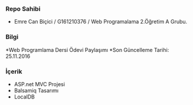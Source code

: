 ### Repo Sahibi ###
* Emre Can Biçici / G161210376 / Web Programalama 2.Öğretim A Grubu.

### Bilgi ###
*Web Programlama Dersi Ödevi Paylaşımı
*Son Güncelleme Tarihi: 25.11.2016

### İçerik ###

* ASP.net MVC Projesi
* Balsamiq Tasarımı
* LocalDB